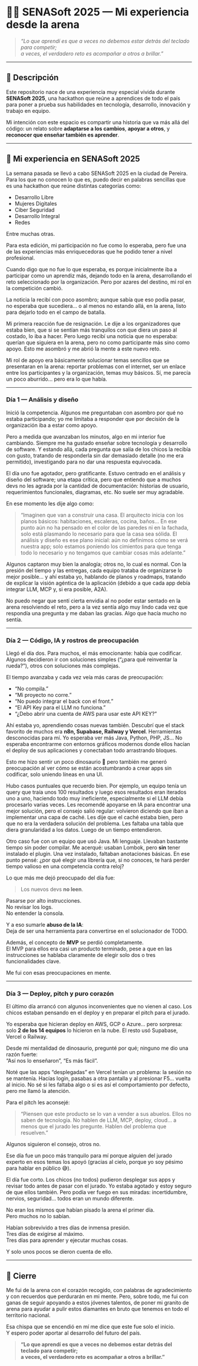 # 🧑‍💻 SENASoft 2025 — Mi experiencia desde la arena

> *“Lo que aprendí es que a veces no debemos estar detrás del teclado para competir;  
> a veces, el verdadero reto es acompañar a otros a brillar.”*

---

## 🌟 Descripción

Este repositorio nace de una experiencia muy especial vivida durante **SENASoft 2025**, una hackathon que reúne a aprendices de todo el país para poner a prueba sus habilidades en tecnología, desarrollo, innovación y trabajo en equipo.

Mi intención con este espacio es compartir una historia que va más allá del código: un relato sobre **adaptarse a los cambios**, **apoyar a otros**, y **reconocer que enseñar también es aprender**.

---

## 📖 Mi experiencia en SENASoft 2025

La semana pasada se llevó a cabo SENASoft 2025 en la ciudad de Pereira. Para los que no conocen lo que es, puedo decir en palabras sencillas que es una hackathon que reúne distintas categorías como:

- Desarrollo Libre  
- Mujeres Digitales  
- Ciber Seguridad  
- Desarrollo Integral  
- Redes  

Entre muchas otras.

Para esta edición, mi participación no fue como lo esperaba, pero fue una de las experiencias más enriquecedoras que he podido tener a nivel profesional.

Cuando digo que no fue lo que esperaba, es porque inicialmente iba a participar como un aprendiz más, dejando todo en la arena, desarrollando el reto seleccionado por la organización. Pero por azares del destino, mi rol en la competición cambió.

La noticia la recibí con poco asombro; aunque sabía que eso podía pasar, no esperaba que sucediera… o al menos no estando allá, en la arena, listo para dejarlo todo en el campo de batalla.

Mi primera reacción fue de resignación. Le dije a los organizadores que estaba bien, que si se sentían más tranquilos con que diera un paso al costado, lo iba a hacer. Pero luego recibí una noticia que no esperaba: querían que siguiera en la arena, pero no como participante más sino como apoyo. Esto me asombró y me abrió la mente a este nuevo reto.

Mi rol de apoyo era básicamente solucionar temas sencillos que se presentaran en la arena: reportar problemas con el internet, ser un enlace entre los participantes y la organización, temas muy básicos. Sí, me parecía un poco aburrido… pero era lo que había.

---

### Día 1 — Análisis y diseño

Inició la competencia. Algunos me preguntaban con asombro por qué no estaba participando; yo me limitaba a responder que por decisión de la organización iba a estar como apoyo.

Pero a medida que avanzaban los minutos, algo en mi interior fue cambiando. Siempre me ha gustado enseñar sobre tecnología y desarrollo de software. Y estando allá, cada pregunta que salía de los chicos la recibía con gusto, tratando de responderla sin dar demasiado detalle (no me era permitido), investigando para no dar una respuesta equivocada.

El día uno fue agotador, pero gratificante. Estuvo centrado en el análisis y diseño del software; una etapa crítica, pero que entiendo que a muchos devs no les agrada por la cantidad de documentación: historias de usuario, requerimientos funcionales, diagramas, etc. No suele ser muy agradable.

En ese momento les dije algo como:

> “Imaginen que van a construir una casa. El arquitecto inicia con los planos básicos: habitaciones, escaleras, cocina, baños… En ese punto aún no ha pensado en el color de las paredes ni en la fachada, solo está plasmando lo necesario para que la casa sea sólida. El análisis y diseño es ese plano inicial: aún no definimos cómo se verá nuestra app; solo estamos poniendo los cimientos para que tenga todo lo necesario y no tengamos que cambiar cosas más adelante.”

Algunos captaron muy bien la analogía; otros no, lo cual es normal. Con la presión del tiempo y las entregas, cada equipo trataba de organizarse lo mejor posible… y ahí estaba yo, hablando de planos y roadmaps, tratando de explicar la visión agéntica de la aplicación (debido a que cada app debía integrar LLM, MCP y, si era posible, A2A).

No puedo negar que sentí cierta envidia al no poder estar sentado en la arena resolviendo el reto, pero a la vez sentía algo muy lindo cada vez que respondía una pregunta y me daban las gracias. Algo que hacía mucho no sentía.

---

### Día 2 — Código, IA y rostros de preocupación

Llegó el día dos. Para muchos, el más emocionante: había que codificar. Algunos decidieron ir con soluciones simples (“¿para qué reinventar la rueda?”), otros con soluciones más complejas.

El tiempo avanzaba y cada vez veía más caras de preocupación:

- “No compila.”  
- “Mi proyecto no corre.”  
- “No puedo integrar el back con el front.”  
- “El API Key para el LLM no funciona.”  
- “¿Debo abrir una cuenta de AWS para usar este API KEY?”

Ahí estaba yo, aprendiendo cosas nuevas también. Descubrí que el stack favorito de muchos era **n8n, Supabase, Railway y Vercel**. Herramientas desconocidas para mí. Yo esperaba ver más Java, Python, PHP, JS… No esperaba encontrarme con entornos gráficos modernos donde ellos hacían el deploy de sus aplicaciones y conectaban todo arrastrando bloques. 

Esto me hizo sentir un poco dinosaurio 🦖 pero también me generó preocupación al ver cómo se están acostumbrando a crear apps sin codificar, solo uniendo líneas en una UI.

Hubo casos puntuales que recuerdo bien. Por ejemplo, un equipo tenía un query que traía unos 100 resultados y luego esos resultados eran iterados uno a uno, haciendo todo muy ineficiente, especialmente si el LLM debía procesarlo varias veces. Les recomendé apoyarse en IA para encontrar una mejor solución, pero el consejo salió regular: volvieron diciendo que iban a implementar una capa de caché. Les dije que el caché estaba bien, pero que no era la verdadera solución del problema. Les faltaba una tabla que diera granularidad a los datos. Luego de un tiempo entendieron.

Otro caso fue con un equipo que usó Java. Mi lenguaje. Llevaban bastante tiempo sin poder compilar. Me acerqué: usaban Lombok, pero **sin** tener instalado el plugin. Una vez instalado, faltaban anotaciones básicas. En ese punto pensé: ¿por qué elegir una librería que, si no conoces, te hará perder tiempo valioso en una competencia contra reloj?

Lo que más me dejó preocupado del día fue:

> Los nuevos devs **no leen**.

Pasarse por alto instrucciones.  
No revisar los logs.  
No entender la consola.  

Y a eso sumarle **abuso de la IA**:  
Deja de ser una herramienta para convertirse en el solucionador de TODO.

Además, el concepto de **MVP** se perdió completamente.  
El MVP para ellos era casi un producto terminado, pese a que en las instrucciones se hablaba claramente de elegir solo dos o tres funcionalidades clave.

Me fui con esas preocupaciones en mente.

---

### Día 3 — Deploy, pitch y puro corazón

El último día arrancó con algunos inconvenientes que no vienen al caso. Los chicos estaban pensando en el deploy y en preparar el pitch para el jurado.

Yo esperaba que hicieran deploy en AWS, GCP o Azure… pero sorpresa: solo **2 de los 14 equipos** lo hicieron en la nube. El resto usó Supabase, Vercel o Railway.

Desde mi mentalidad de dinosaurio, pregunté por qué; ninguno me dio una razón fuerte:  
“Así nos lo enseñaron”, “Es más fácil”.

Noté que las apps “desplegadas” en Vercel tenían un problema: la sesión no se mantenía. Hacías login, pasabas a otra pantalla y al presionar F5… vuelta al inicio. No sé si les faltaba algo o si es así el comportamiento por defecto, pero me llamó la atención.

Para el pitch les aconsejé:

> “Piensen que este producto se lo van a vender a sus abuelos. Ellos no saben de tecnología. No hablen de LLM, MCP, deploy, cloud… a menos que el jurado les pregunte. Hablen del problema que resuelven.”

Algunos siguieron el consejo, otros no.

Ese día fue un poco más tranquilo para mí porque alguien del jurado experto en esos temas los apoyó (gracias al cielo, porque yo soy pésimo para hablar en público 😅).

El día fue corto. Los chicos (no todos) pudieron desplegar sus apps y revisar todo antes de pasar con el jurado. Yo estaba agotado y estoy seguro de que ellos también. Pero podía ver fuego en sus miradas: incertidumbre, nervios, seguridad… todos eran un mundo diferente.

No eran los mismos que habían pisado la arena el primer día.  
Pero muchos no lo sabían.  

Habían sobrevivido a tres días de inmensa presión.  
Tres días de exigirse al máximo.  
Tres días para aprender y ejecutar muchas cosas.  

Y solo unos pocos se dieron cuenta de ello.

---

## 💬 Cierre

Me fui de la arena con el corazón recogido, con palabras de agradecimiento y con recuerdos que perdurarán en mi mente. Pero, sobre todo, me fui con ganas de seguir apoyando a estos jóvenes talentos, de poner mi granito de arena para ayudar a pulir estos diamantes en bruto que tenemos en todo el territorio nacional.

Esa chispa que se encendió en mí me dice que este fue solo el inicio.  
Y espero poder aportar al desarrollo del futuro del país.

> **“Lo que aprendí es que a veces no debemos estar detrás del teclado para competir;  
> a veces, el verdadero reto es acompañar a otros a brillar.”**
